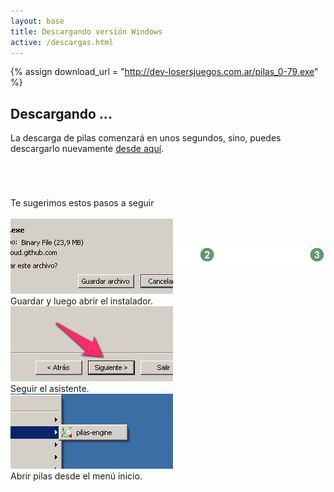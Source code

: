 ```yaml
---
layout: base 
title: Descargando versión Windows
active: /descargas.html
---
```


{% assign download_url = "http://dev-losersjuegos.com.ar/pilas_0-79.exe" %}

## Descargando ...

La descarga de pilas comenzará en unos segundos, sino, puedes descargarlo
nuevamente <a href='{{ download_url }}'>desde aquí</a>.


<iframe src="{{ download_url }}" style="display: none"></iframe>


<div class="grid_12 alpha" style='margin-top: 5em'>
<div class='center'>Te sugerimos estos pasos a seguir</div>

<div class='center'><img style='margin-bottom: -80px' src='images/asistente.png'/></div>

  <div class="feature grid_4 alpha center small">
    <img class='borde debajo' src='images/descargas/windows_1.png'></img>
    <br/>
    Guardar y luego abrir el instalador.
  </div>

  <div class="feature grid_4 center small">
    <img class='borde debajo' src='images/descargas/windows_2.png'></img>
    <br/>
    Seguir el asistente.
  </div>

  <div class="feature grid_4 omega center small">
    <img class='borde debajo' src='images/descargas/windows_3.png'></img>
    <br/>
    Abrir pilas desde el menú inicio.
  </div>
</div>
